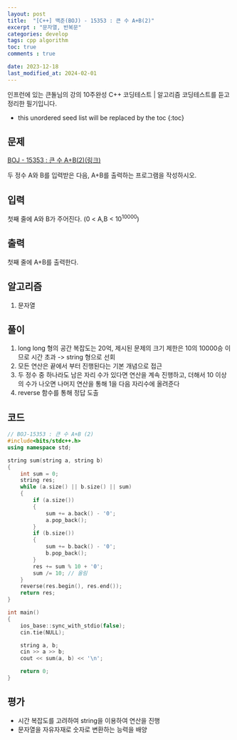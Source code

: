 ```yaml
---
layout: post
title:  "[C++] 백준(BOJ) - 15353 : 큰 수 A+B(2)"
excerpt : "문자열, 반복문"
categories: develop
tags: cpp algorithm
toc: true
comments : true

date: 2023-12-18
last_modified_at: 2024-02-01
---
```

> <span style="font-size: 80%">
인프런에 있는 큰돌님의 강의 10주완성 C++ 코딩테스트 | 알고리즘 코딩테스트를 듣고 정리한 필기입니다.</span>

<!--more-->

* this unordered seed list will be replaced by the toc
{:toc}

## 문제 

[BOJ - 15353 : 큰 수 A+B(2)(링크)](https://www.acmicpc.net/problem/15353)  

두 정수 A와 B를 입력받은 다음, A+B를 출력하는 프로그램을 작성하시오.

## 입력
첫째 줄에 A와 B가 주어진다. (0 < A,B < $10^{10000}$)

## 출력
첫째 줄에 A+B를 출력한다.

## 알고리즘
  1. 문자열

## 풀이
  1. long long 형의 공간 복잡도는 20억, 제시된 문제의 크기 제한은 10의 10000승 이므로 시간 초과 ->  string 형으로 선회
  2. 모든 연산은 끝에서 부터 진행된다는 기본 개념으로 접근
  3. 두 정수 중 하나라도 남은 자리 수가 있다면 연산을 계속 진행하고, 더해서 10 이상의 수가 나오면 나머지 연산을 통해 1을 다음 자리수에 올려준다
  4. reverse 함수를 통해 정답 도출


## 코드  
```cpp
// BOJ-15353 : 큰 수 A+B (2)
#include<bits/stdc++.h>
using namespace std;

string sum(string a, string b)
{
	int sum = 0;
	string res;
	while (a.size() || b.size() || sum)
	{
		if (a.size())
		{
			sum += a.back() - '0';
			a.pop_back();
		}
		if (b.size())
		{
			sum += b.back() - '0';
			b.pop_back();
		}
		res += sum % 10 + '0';
		sum /= 10; // 올림
	}
	reverse(res.begin(), res.end());
	return res;
}

int main()
{
	ios_base::sync_with_stdio(false);
	cin.tie(NULL);

	string a, b;
	cin >> a >> b;
	cout << sum(a, b) << '\n';

	return 0;
}
```

## 평가  
* 시간 복잡도를 고려하여 string을 이용하여 연산을 진행
* 문자열을 자유자재로 숫자로 변환하는 능력을 배양